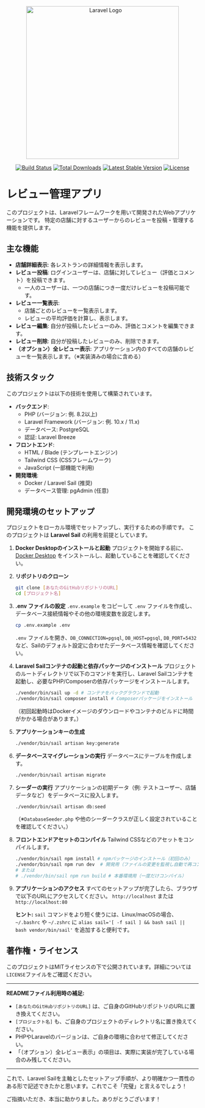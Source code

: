 <p align="center"><a href="https://laravel.com" target="_blank"><img src="https://raw.githubusercontent.com/laravel/art/master/logo-lockup/5%20SVG/2%20CMYK/1%20Full%20Color/laravel-logolockup-cmyk-red.svg" width="400" alt="Laravel Logo"></a></p>

<p align="center">
<a href="https://github.com/laravel/framework/actions"><img src="https://github.com/laravel/framework/workflows/tests/badge.svg" alt="Build Status"></a>
<a href="https://packagist.org/packages/laravel/framework"><img src="https://img.shields.io/packagist/dt/laravel/framework" alt="Total Downloads"></a>
<a href="https://packagist.org/packages/laravel/framework"><img src="https://img.shields.io/packagist/v/laravel/framework" alt="Latest Stable Version"></a>
<a href="https://packagist.org/packages/laravel/framework"><img src="https://img.shields.io/packagist/l/laravel/framework" alt="License"></a>
</p>

# レビュー管理アプリ

このプロジェクトは、Laravelフレームワークを用いて開発されたWebアプリケーションです。
特定の店舗に対するユーザーからのレビューを投稿・管理する機能を提供します。

## 主な機能

* **店舗詳細表示**: 各レストランの詳細情報を表示します。
* **レビュー投稿**: ログインユーザーは、店舗に対してレビュー（評価とコメント）を投稿できます。
    * 一人のユーザーは、一つの店舗につき一度だけレビューを投稿可能です。
* **レビュー一覧表示**:
    * 店舗ごとのレビューを一覧表示します。
    * レビューの平均評価を計算し、表示します。
* **レビュー編集**: 自分が投稿したレビューのみ、評価とコメントを編集できます。
* **レビュー削除**: 自分が投稿したレビューのみ、削除できます。
* **（オプション）全レビュー表示**: アプリケーション内のすべての店舗のレビューを一覧表示します。（※実装済みの場合に含める）

## 技術スタック

このプロジェクトは以下の技術を使用して構築されています。

* **バックエンド**:
    * PHP (バージョン: 例. 8.2以上)
    * Laravel Framework (バージョン: 例. 10.x / 11.x)
    * データベース: PostgreSQL
    * 認証: Laravel Breeze
* **フロントエンド**:
    * HTML / Blade (テンプレートエンジン)
    * Tailwind CSS (CSSフレームワーク)
    * JavaScript (一部機能で利用)
* **開発環境**:
    * Docker / Laravel Sail (推奨)
    * データベース管理: pgAdmin (任意)

## 開発環境のセットアップ

プロジェクトをローカル環境でセットアップし、実行するための手順です。
このプロジェクトは **Laravel Sail** の利用を前提としています。

1.  **Docker Desktopのインストールと起動**
    プロジェクトを開始する前に、[Docker Desktop](https://www.docker.com/products/docker-desktop/) をインストールし、起動していることを確認してください。

2.  **リポジトリのクローン**
    ```bash
    git clone [あなたのGitHubリポジトリのURL]
    cd [プロジェクト名]
    ```

3.  **.env ファイルの設定**
    `.env.example` をコピーして `.env` ファイルを作成し、データベース接続情報やその他の環境変数を設定します。
    ```bash
    cp .env.example .env
    ```
    `.env` ファイルを開き、`DB_CONNECTION=pgsql`, `DB_HOST=pgsql`, `DB_PORT=5432` など、Sailのデフォルト設定に合わせたデータベース情報を確認してください。

4.  **Laravel Sailコンテナの起動と依存パッケージのインストール**
    プロジェクトのルートディレクトリで以下のコマンドを実行し、Laravel Sailコンテナを起動し、必要なPHP/Composerの依存パッケージをインストールします。
    ```bash
    ./vendor/bin/sail up -d # コンテナをバックグラウンドで起動
    ./vendor/bin/sail composer install # Composerパッケージをインストール
    ```
    （初回起動時はDockerイメージのダウンロードやコンテナのビルドに時間がかかる場合があります。）

5.  **アプリケーションキーの生成**
    ```bash
    ./vendor/bin/sail artisan key:generate
    ```

6.  **データベースマイグレーションの実行**
    データベースにテーブルを作成します。
    ```bash
    ./vendor/bin/sail artisan migrate
    ```

7.  **シーダーの実行**
    アプリケーションの初期データ（例: テストユーザー、店舗データなど）をデータベースに投入します。
    ```bash
    ./vendor/bin/sail artisan db:seed
    ```
    （※`DatabaseSeeder.php` や他のシーダークラスが正しく設定されていることを確認してください。）

8.  **フロントエンドアセットのコンパイル**
    Tailwind CSSなどのアセットをコンパイルします。
    ```bash
    ./vendor/bin/sail npm install # npmパッケージのインストール（初回のみ）
    ./vendor/bin/sail npm run dev  # 開発用（ファイルの変更を監視し自動で再コンパイル）
    # または
    # ./vendor/bin/sail npm run build # 本番環境用（一度だけコンパイル）
    ```

9.  **アプリケーションのアクセス**
    すべてのセットアップが完了したら、ブラウザで以下のURLにアクセスしてください。
    `http://localhost` または `http://localhost:80`

    **ヒント:** `sail` コマンドをより短く使うには、Linux/macOSの場合、`~/.bashrc` や `~/.zshrc` に `alias sail='[ -f sail ] && bash sail || bash vendor/bin/sail'` を追加すると便利です。

## 著作権・ライセンス

このプロジェクトはMITライセンスの下で公開されています。詳細については`LICENSE`ファイルをご確認ください。

---
**READMEファイル利用時の補足:**
* `[あなたのGitHubリポジトリのURL]` は、ご自身のGitHubリポジトリのURLに置き換えてください。
* `[プロジェクト名]` も、ご自身のプロジェクトのディレクトリ名に置き換えてください。
* PHPやLaravelのバージョンは、ご自身の環境に合わせて修正してください。
* 「（オプション）全レビュー表示」の項目は、実際に実装が完了している場合のみ残してください。

---

これで、Laravel Sailを主軸としたセットアップ手順が、より明確かつ一貫性のある形で記述できたかと思います。これでこそ「完璧」と言えるでしょう！

ご指摘いただき、本当に助かりました。ありがとうございます！